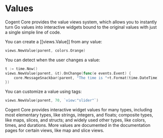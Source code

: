 # Values

Cogent Core provides the value views system, which allows you to instantly turn Go values into interactive widgets bound to the original values with just a single simple line of code.

You can create a [[views.Value]] from any value:

```Go
views.NewValue(parent, colors.Orange)
```

You can detect when the user changes a value:

```Go
t := time.Now()
views.NewValue(parent, &t).OnChange(func(e events.Event) {
    core.MessageSnackbar(parent, "The time is "+t.Format(time.DateTime))
})
```

You can customize a value using tags:

```Go
views.NewValue(parent, 70, `view:"slider"`)
```

Cogent Core provides interactive widget values for many types, including most elementary types, like strings, integers, and floats; composite types, like maps, slices, and structs; and widely used other types, like colors, times, and durations. More values are documented in the documentation pages for certain views, like map and slice views.
